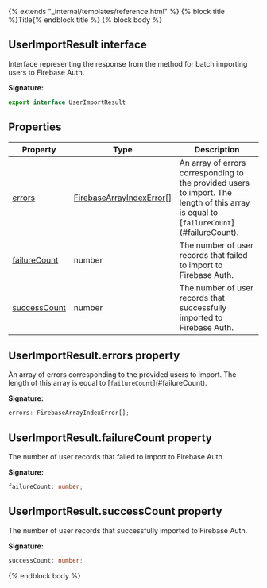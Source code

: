 {% extends "_internal/templates/reference.html" %}
{% block title %}Title{% endblock title %}
{% block body %}

## UserImportResult interface

Interface representing the response from the  method for batch importing users to Firebase Auth.

<b>Signature:</b>

```typescript
export interface UserImportResult 
```

## Properties

|  Property | Type | Description |
|  --- | --- | --- |
|  [errors](./firebase-admin_.userimportresult.md#userimportresulterrors_property) | [FirebaseArrayIndexError](./firebase-admin_.firebasearrayindexerror.md#firebasearrayindexerror_interface)<!-- -->\[\] | An array of errors corresponding to the provided users to import. The length of this array is equal to \[<code>failureCount</code>\](\#failureCount). |
|  [failureCount](./firebase-admin_.userimportresult.md#userimportresultfailurecount_property) | number | The number of user records that failed to import to Firebase Auth. |
|  [successCount](./firebase-admin_.userimportresult.md#userimportresultsuccesscount_property) | number | The number of user records that successfully imported to Firebase Auth. |

## UserImportResult.errors property

An array of errors corresponding to the provided users to import. The length of this array is equal to \[`failureCount`<!-- -->\](\#failureCount).

<b>Signature:</b>

```typescript
errors: FirebaseArrayIndexError[];
```

## UserImportResult.failureCount property

The number of user records that failed to import to Firebase Auth.

<b>Signature:</b>

```typescript
failureCount: number;
```

## UserImportResult.successCount property

The number of user records that successfully imported to Firebase Auth.

<b>Signature:</b>

```typescript
successCount: number;
```
{% endblock body %}
